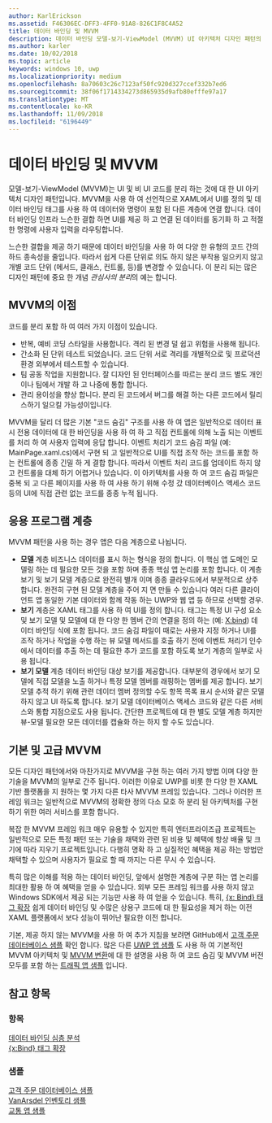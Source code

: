 ```yaml
---
author: KarlErickson
ms.assetid: F46306EC-DFF3-4FF0-91A8-826C1F8C4A52
title: 데이터 바인딩 및 MVVM
description: 데이터 바인딩 모델-보기-ViewModel (MVVM) UI 아키텍처 디자인 패턴의 핵심 이며 UI 및 비 UI 코드 간의 느슨한 결합을 통해 수 있습니다.
ms.author: karler
ms.date: 10/02/2018
ms.topic: article
keywords: windows 10, uwp
ms.localizationpriority: medium
ms.openlocfilehash: 8a70603c26c7123af50fc920d327ccef332b7ed6
ms.sourcegitcommit: 38f06f1714334273d865935d9afb80efffe97a17
ms.translationtype: MT
ms.contentlocale: ko-KR
ms.lasthandoff: 11/09/2018
ms.locfileid: "6196449"
---
```

# <a name="data-binding-and-mvvm"></a>데이터 바인딩 및 MVVM

모델-보기-ViewModel (MVVM)는 UI 및 비 UI 코드를 분리 하는 것에 대 한 UI 아키텍처 디자인 패턴입니다. MVVM을 사용 하 여 선언적으로 XAML에서 UI를 정의 및 데이터 바인딩 태그를 사용 하 여 데이터와 명령이 포함 된 다른 계층에 연결 합니다. 데이터 바인딩 인프라 느슨한 결합 하면 UI를 제공 하 고 연결 된 데이터를 동기화 하 고 적절 한 명령에 사용자 입력을 라우팅합니다. 

느슨한 결합을 제공 하기 때문에 데이터 바인딩을 사용 하 여 다양 한 유형의 코드 간의 하드 종속성을 줄입니다. 따라서 쉽게 다른 단위로 의도 하지 않은 부작용 일으키지 않고 개별 코드 단위 (메서드, 클래스, 컨트롤, 등)를 변경할 수 있습니다. 이 분리 되는 많은 디자인 패턴에 중요 한 개념 *관심사의 분리*의 예는 합니다. 

## <a name="benefits-of-mvvm"></a>MVVM의 이점

코드를 분리 포함 하 여 여러 가지 이점이 있습니다.

* 반복, 예비 코딩 스타일을 사용합니다. 격리 된 변경 덜 쉽고 위험을 사용해 됩니다.
* 간소화 된 단위 테스트 되었습니다. 코드 단위 서로 격리를 개별적으로 및 프로덕션 환경 외부에서 테스트할 수 있습니다.
* 팀 공동 작업을 지원합니다. 잘 디자인 된 인터페이스를 따르는 분리 코드 별도 개인 이나 팀에서 개발 하 고 나중에 통합 합니다.
* 관리 용이성을 향상 합니다. 분리 된 코드에서 버그를 해결 하는 다른 코드에서 릴리스하기 일으킬 가능성이입니다.

MVVM을 달리 더 많은 기본 "코드 숨김" 구조를 사용 하 여 앱은 일반적으로 데이터 표시 전용 데이터에 대 한 바인딩을 사용 하 여 하 고 직접 컨트롤에 의해 노출 되는 이벤트를 처리 하 여 사용자 입력에 응답 합니다. 이벤트 처리기 코드 숨김 파일 (예: MainPage.xaml.cs)에서 구현 되 고 일반적으로 UI를 직접 조작 하는 코드를 포함 하는 컨트롤에 종종 긴밀 하 게 결합 합니다. 따라서 이벤트 처리 코드를 업데이트 하지 않고 컨트롤을 대체 하기 어렵거나 있습니다. 이 아키텍처를 사용 하 여 코드 숨김 파일은 중복 되 고 다른 페이지를 사용 하 여 사용 하기 위해 수정 갔 데이터베이스 액세스 코드 등의 UI에 직접 관련 없는 코드를 종종 누적 됩니다.

## <a name="app-layers"></a>응용 프로그램 계층

MVVM 패턴을 사용 하는 경우 앱은 다음 계층으로 나뉩니다.

* **모델** 계층 비즈니스 데이터를 표시 하는 형식을 정의 합니다. 이 핵심 앱 도메인 모델링 하는 데 필요한 모든 것을 포함 하며 종종 핵심 앱 논리를 포함 합니다. 이 계층 보기 및 보기 모델 계층으로 완전히 별개 이며 종종 클라우드에서 부분적으로 상주 합니다. 완전히 구현 된 모델 계층을 주어 지 면 만들 수 있습니다 여러 다른 클라이언트 앱 동일한 기본 데이터와 함께 작동 하는 UWP와 웹 앱 등 하므로 선택할 경우.
* **보기** 계층은 XAML 태그를 사용 하 여 UI를 정의 합니다. 태그는 특정 UI 구성 요소 및 보기 모델 및 모델에 대 한 다양 한 멤버 간의 연결을 정의 하는 (예: [X:bind](https://docs.microsoft.com/windows/uwp/xaml-platform/x-bind-markup-extension)) 데이터 바인딩 식에 포함 됩니다. 코드 숨김 파일이 때로는 사용자 지정 하거나 UI를 조작 하거나 작업을 수행 하는 뷰 모델 메서드를 호출 하기 전에 이벤트 처리기 인수에서 데이터를 추출 하는 데 필요한 추가 코드를 포함 하도록 보기 계층의 일부로 사용 됩니다. 
* **보기 모델** 계층 데이터 바인딩 대상 보기를 제공합니다. 대부분의 경우에서 보기 모델에 직접 모델을 노출 하거나 특정 모델 멤버를 래핑하는 멤버를 제공 합니다. 보기 모델 추적 하기 위해 관련 데이터 멤버 정의할 수도 항목 목록 표시 순서와 같은 모델 하지 않고 UI 하도록 합니다. 보기 모델 데이터베이스 액세스 코드와 같은 다른 서비스와 통합 지점으로도 사용 됩니다. 간단한 프로젝트에 대 한 별도 모델 계층 하지만 뷰-모델 필요한 모든 데이터를 캡슐화 하는 하지 할 수도 있습니다. 

## <a name="basic-and-advanced-mvvm"></a>기본 및 고급 MVVM

모든 디자인 패턴에서와 마찬가지로 MVVM을 구현 하는 여러 가지 방법 이며 다양 한 기술을 MVVM의 일부로 간주 됩니다. 이러한 이유로 UWP를 비롯 한 다양 한 XAML 기반 플랫폼을 지 원하는 몇 가지 다른 타사 MVVM 프레임 있습니다. 그러나 이러한 프레임 워크는 일반적으로 MVVM의 정확한 정의 다소 모호 하 분리 된 아키텍처를 구현 하기 위한 여러 서비스를 포함 합니다. 

복잡 한 MVVM 프레임 워크 매우 유용할 수 있지만 특히 엔터프라이즈급 프로젝트는 일반적으로 모든 특정 패턴 또는 기술을 채택와 관련 된 비용 및 혜택에 항상 배율 및 크기에 따라 지우기 프로젝트입니다. 다행히 명확 하 고 실질적인 혜택을 제공 하는 방법만 채택할 수 있으며 사용자가 필요로 할 때 까지는 다른 무시 수 있습니다. 

특히 많은 이해를 적용 하는 데이터 바인딩, 앞에서 설명한 계층에 구분 하는 앱 논리를 최대한 활용 하 여 혜택을 얻을 수 있습니다. 외부 모든 프레임 워크를 사용 하지 않고 Windows SDK에서 제공 되는 기능만 사용 하 여 얻을 수 있습니다. 특히, [{x: Bind} 태그 확장](https://docs.microsoft.com/windows/uwp/xaml-platform/x-bind-markup-extension) 쉽게 데이터 바인딩 및 수많은 상용구 코드에 대 한 필요성을 제거 하는 이전 XAML 플랫폼에서 보다 성능이 뛰어난 필요한 이전 합니다.

기본, 제공 하지 않는 MVVM을 사용 하 여 추가 지침을 보려면 GitHub에서 [고객 주문 데이터베이스 샘플](https://github.com/Microsoft/Windows-appsample-customers-orders-database) 확인 합니다. 많은 다른 [UWP 앱 샘플](https://github.com/Microsoft?q=windows-appsample
) 도 사용 하 여 기본적인 MVVM 아키텍처 및 [MVVM 변환](https://github.com/Microsoft/Windows-appsample-trafficapp/blob/MVVM/MVVM.md)에 대 한 설명을 사용 하 여 코드 숨김 및 MVVM 버전 모두를 포함 하는 [트래픽 앱 샘플](https://github.com/Microsoft/Windows-appsample-trafficapp) 입니다. 

## <a name="see-also"></a>참고 항목

### <a name="topics"></a>항목

[데이터 바인딩 심층 분석](https://docs.microsoft.com/windows/uwp/data-binding/data-binding-in-depth)  
[{x:Bind} 태그 확장](https://docs.microsoft.com/windows/uwp/xaml-platform/x-bind-markup-extension)  

### <a name="samples"></a>샘플

[고객 주문 데이터베이스 샘플](https://github.com/Microsoft/Windows-appsample-customers-orders-database)  
[VanArsdel 인벤토리 샘플](https://github.com/Microsoft/InventorySample)  
[교통 앱 샘플](https://github.com/Microsoft/Windows-appsample-trafficapp)  
